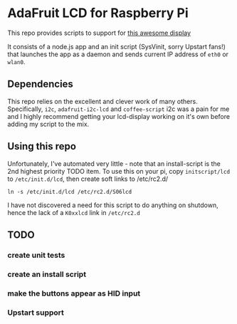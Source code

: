# AdaFruit LCD for Raspberry Pi
This repo provides scripts to support for [this awesome display](http://www.adafruit.com/products/1115?gclid=CjwKEAjwho2xBRD0mpzUvsya6SgSJAAkRepSsQ1uuy8X1vyNawPeKUuR_HiFyJASwAjAybQyVd0faRoCwxHw_wcB)

It consists of a node.js app and an init script (SysVinit, sorry Upstart fans!) that launches the app as a daemon and sends current IP address of `eth0` or `wlan0`.

## Dependencies
This repo relies on the excellent and clever work of many others.  Specifically, `i2c`, `adafruit-i2c-lcd` and `coffee-script`
i2c was a pain for me and I highly recommend getting your lcd-display working on it's own before adding my script to the mix.
## Using this repo
Unfortunately, I've automated very little - note that an install-script is the 2nd highest priority TODO item.  To use this on your pi, copy `initscript/lcd` to `/etc/init.d/lcd`, then create soft links to /etc/rc2.d/
```
ln -s /etc/init.d/lcd /etc/rc2.d/S06lcd
```
I have not discovered a need for this script to do anything on shutdown, hence the lack of a `K0xxlcd` link in `/etc/rc2.d`
## TODO

### create unit tests
### create an install script
### make the buttons appear as HID input
### Upstart support
